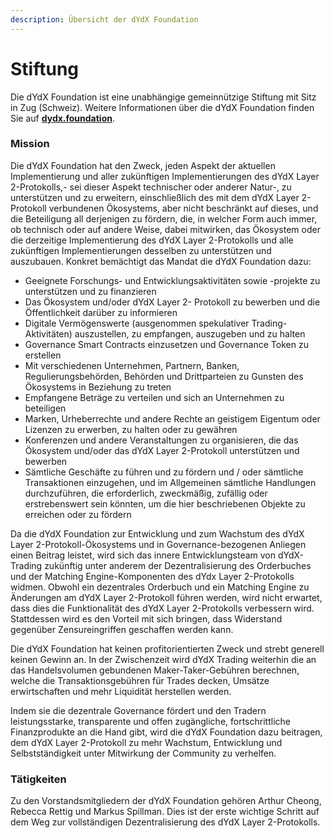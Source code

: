 ```yaml
---
description: Übersicht der dYdX Foundation
---
```


# Stiftung

Die dYdX Foundation ist eine unabhängige gemeinnützige Stiftung mit Sitz in Zug (Schweiz). Weitere Informationen über die dYdX Foundation finden Sie auf [**dydx.foundation**](https://dydx.foundation).

### Mission

Die dYdX Foundation hat den Zweck, jeden Aspekt der aktuellen Implementierung und aller zukünftigen Implementierungen des dYdX Layer 2-Protokolls,- sei dieser Aspekt technischer oder anderer Natur-, zu unterstützen und zu erweitern, einschließlich des mit dem dYdX Layer 2-Protokoll verbundenen Ökosystems, aber nicht beschränkt auf dieses, und die Beteiligung all derjenigen zu fördern, die, in welcher Form auch immer, ob technisch oder auf andere Weise, dabei mitwirken, das Ökosystem oder die derzeitige Implementierung des dYdX Layer 2-Protokolls und alle zukünftigen Implementierungen desselben zu unterstützen und auszubauen. Konkret bemächtigt das Mandat die dYdX Foundation dazu:

* Geeignete Forschungs- und Entwicklungsaktivitäten sowie -projekte zu unterstützen und zu finanzieren
* Das Ökosystem und/oder dYdX Layer 2- Protokoll zu bewerben und die Öffentlichkeit darüber zu informieren
* Digitale Vermögenswerte (ausgenommen spekulativer Trading-Aktivitäten) auszustellen, zu empfangen, auszugeben und zu halten
* Governance Smart Contracts einzusetzen und Governance Token zu erstellen
* Mit verschiedenen Unternehmen, Partnern, Banken, Regulierungsbehörden, Behörden und Drittparteien zu Gunsten des Ökosystems in Beziehung zu treten
* Empfangene Beträge zu verteilen und sich an Unternehmen zu beteiligen
* Marken, Urheberrechte und andere Rechte an geistigem Eigentum oder Lizenzen zu erwerben, zu halten oder zu gewähren
* Konferenzen und andere Veranstaltungen zu organisieren, die das Ökosystem und/oder das dYdX Layer 2-Protokoll unterstützen und bewerben
* Sämtliche Geschäfte zu führen und zu fördern und / oder sämtliche Transaktionen einzugehen, und im Allgemeinen sämtliche Handlungen durchzuführen, die erforderlich, zweckmäßig, zufällig oder erstrebenswert sein könnten, um die hier beschriebenen Objekte zu erreichen oder zu fördern

Da die dYdX Foundation zur Entwicklung und zum Wachstum des dYdX Layer 2-Protokoll-Ökosystems und in Governance-bezogenen Anliegen einen Beitrag leistet, wird sich das innere Entwicklungsteam von dYdX-Trading zukünftig unter anderem der Dezentralisierung des Orderbuches und der Matching Engine-Komponenten des dYdx Layer 2-Protokolls widmen. Obwohl ein dezentrales Orderbuch und ein Matching Engine zu Änderungen am dYdX Layer 2-Protokoll führen werden, wird nicht erwartet, dass dies die Funktionalität des dYdX Layer 2-Protokolls verbessern wird. Stattdessen wird es den Vorteil mit sich bringen, dass Widerstand gegenüber Zensureingriffen geschaffen werden kann.

Die dYdX Foundation hat keinen profitorientierten Zweck und strebt generell keinen Gewinn an. In der Zwischenzeit wird dYdX Trading weiterhin die an das Handelsvolumen gebundenen Maker-Taker-Gebühren berechnen, welche die Transaktionsgebühren für Trades decken, Umsätze erwirtschaften und mehr Liquidität herstellen werden.

Indem sie die dezentrale Governance fördert und den Tradern leistungsstarke, transparente und offen zugängliche, fortschrittliche Finanzprodukte an die Hand gibt, wird die dYdX Foundation dazu beitragen, dem dYdX Layer 2-Protokoll zu mehr Wachstum, Entwicklung und Selbstständigkeit unter Mitwirkung der Community zu verhelfen.

### Tätigkeiten

Zu den Vorstandsmitgliedern der dYdX Foundation gehören Arthur Cheong, Rebecca Rettig und Markus Spillman. Dies ist der erste wichtige Schritt auf dem Weg zur vollständigen Dezentralisierung des dYdX Layer 2-Protokolls.
